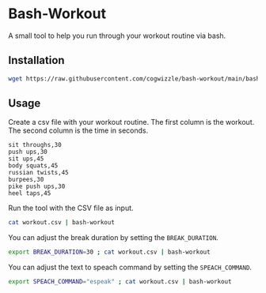 # Bash-Workout
A small tool to help you run through your workout routine via bash.

## Installation
```bash
wget https://raw.githubusercontent.com/cogwizzle/bash-workout/main/bash-workout -O /usr/local/bin/bash-workout
```

## Usage
Create a csv file with your workout routine. The first column is the workout. The second column is the time in seconds.
```csv
sit throughs,30
push ups,30
sit ups,45
body squats,45
russian twists,45
burpees,30
pike push ups,30
heel taps,45
```

Run the tool with the CSV file as input.
```bash
cat workout.csv | bash-workout
```

You can adjust the break duration by setting the `BREAK_DURATION`.
```bash
export BREAK_DURATION=30 ; cat workout.csv | bash-workout
```

You can adjust the text to speach command by setting the `SPEACH_COMMAND`.
```bash
export SPEACH_COMMAND="espeak" ; cat workout.csv | bash-workout
```
